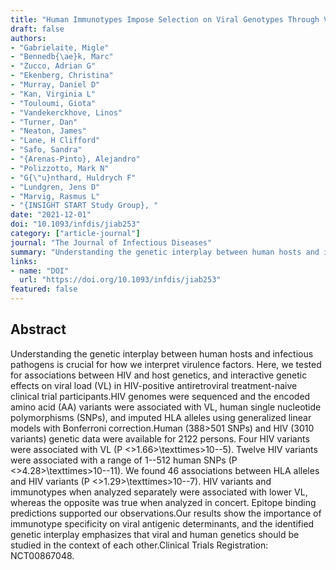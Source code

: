 ```yaml
---
title: "Human Immunotypes Impose Selection on Viral Genotypes Through Viral Epitope Specificity"
draft: false
authors:
- "Gabrielaite, Migle"
- "Bennedb{\ae}k, Marc"
- "Zucco, Adrian G"
- "Ekenberg, Christina"
- "Murray, Daniel D"
- "Kan, Virginia L"
- "Touloumi, Giota"
- "Vandekerckhove, Linos"
- "Turner, Dan"
- "Neaton, James"
- "Lane, H Clifford"
- "Safo, Sandra"
- "{Arenas-Pinto}, Alejandro"
- "Polizzotto, Mark N"
- "G{\"u}nthard, Huldrych F"
- "Lundgren, Jens D"
- "Marvig, Rasmus L"
- "{INSIGHT START Study Group}, "
date: "2021-12-01"
doi: "10.1093/infdis/jiab253"
category: ["article-journal"]
journal: "The Journal of Infectious Diseases"
summary: "Understanding the genetic interplay between human hosts and infectious pathogens is crucial for how we interpret virulence factors. Here, we tested for associations between HIV and host genetics, and interactive genetic effects on viral load (VL) in HIV-positive antiretroviral treatment-naive clinical trial participants.HIV genomes were sequenced and the encoded amino acid (AA) variants were associated with VL, human single nucleotide polymorphisms (SNPs), and imputed HLA alleles using generalized linear models with Bonferroni correction.Human (388\>501 SNPs) and HIV (3010 variants) genetic data were available for 2122 persons. Four HIV variants were associated with VL (P &lt;\>1.66\>\texttimes\>10--5). Twelve HIV variants were associated with a range of 1--512 human SNPs (P &lt;\>4.28\>\texttimes\>10--11). We found 46 associations between HLA alleles and HIV variants (P &lt;\>1.29\>\texttimes\>10--7). HIV variants and immunotypes when analyzed separately were associated with lower VL, whereas the opposite was true when analyzed in concert. Epitope binding predictions supported our observations.Our results show the importance of immunotype specificity on viral antigenic determinants, and the identified genetic interplay emphasizes that viral and human genetics should be studied in the context of each other.Clinical Trials Registration: NCT00867048."
links:
- name: "DOI"
  url: "https://doi.org/10.1093/infdis/jiab253"
featured: false
---
```


## Abstract

Understanding the genetic interplay between human hosts and infectious pathogens is crucial for how we interpret virulence factors. Here, we tested for associations between HIV and host genetics, and interactive genetic effects on viral load (VL) in HIV-positive antiretroviral treatment-naive clinical trial participants.HIV genomes were sequenced and the encoded amino acid (AA) variants were associated with VL, human single nucleotide polymorphisms (SNPs), and imputed HLA alleles using generalized linear models with Bonferroni correction.Human (388\>501 SNPs) and HIV (3010 variants) genetic data were available for 2122 persons. Four HIV variants were associated with VL (P &lt;\>1.66\>\texttimes\>10--5). Twelve HIV variants were associated with a range of 1--512 human SNPs (P &lt;\>4.28\>\texttimes\>10--11). We found 46 associations between HLA alleles and HIV variants (P &lt;\>1.29\>\texttimes\>10--7). HIV variants and immunotypes when analyzed separately were associated with lower VL, whereas the opposite was true when analyzed in concert. Epitope binding predictions supported our observations.Our results show the importance of immunotype specificity on viral antigenic determinants, and the identified genetic interplay emphasizes that viral and human genetics should be studied in the context of each other.Clinical Trials Registration: NCT00867048.
